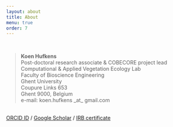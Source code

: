 ```yaml
---
layout: about
title: About
menu: true
order: 7
---
```

<br>
<blockquote>
<div dir="ltr"><strong>Koen Hufkens</strong></div>
<div dir="ltr" style="text-align: left;">Post-doctoral research associate &amp; COBECORE project lead</div>
<div dir="ltr" style="text-align: left;">Computational &amp; Applied Vegetation Ecology Lab</div>
<div dir="ltr" style="text-align: left;">Faculty of Bioscience Engineering</div>
<div dir="ltr" style="text-align: left;">Ghent University</div>
<div dir="ltr" style="text-align: left;">Coupure Links 653</div>
<div dir="ltr" style="text-align: left;">Ghent 9000, Belgium</div>
<div dir="ltr" style="text-align: left;">e-mail: koen.hufkens _at_ gmail.com</div></blockquote>
<br>
<a href="http://orcid.org/0000-0002-5070-8109" target="_blank" rel="noopener">ORCID ID</a> / <a href="https://scholar.google.com/citations?hl=en&amp;user=3ZD7sagAAAAJ&amp;view_op=list_works&amp;sortby=pubdate" target="_blank" rel="noopener">Google Scholar</a> / <a href="https://www.citiprogram.org/verify/?w748f9052-5831-41b6-bab0-3e81874e0aae-27201829" target="_blank" rel="noopener">IRB certificate</a>